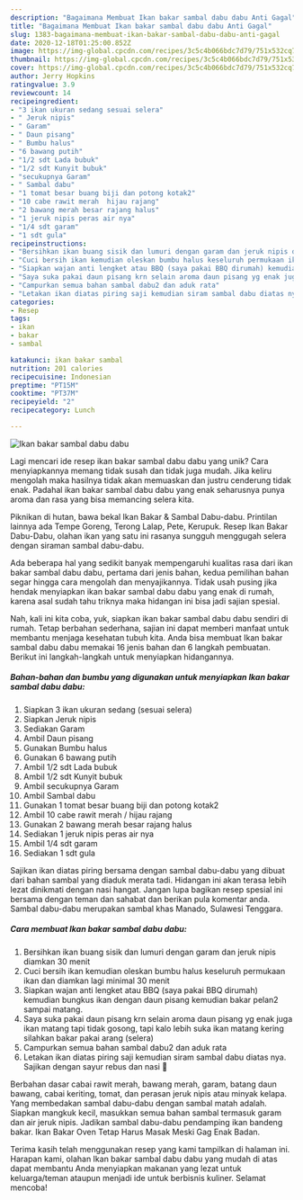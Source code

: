 ```yaml
---
description: "Bagaimana Membuat Ikan bakar sambal dabu dabu Anti Gagal"
title: "Bagaimana Membuat Ikan bakar sambal dabu dabu Anti Gagal"
slug: 1383-bagaimana-membuat-ikan-bakar-sambal-dabu-dabu-anti-gagal
date: 2020-12-18T01:25:00.852Z
image: https://img-global.cpcdn.com/recipes/3c5c4b066bdc7d79/751x532cq70/ikan-bakar-sambal-dabu-dabu-foto-resep-utama.jpg
thumbnail: https://img-global.cpcdn.com/recipes/3c5c4b066bdc7d79/751x532cq70/ikan-bakar-sambal-dabu-dabu-foto-resep-utama.jpg
cover: https://img-global.cpcdn.com/recipes/3c5c4b066bdc7d79/751x532cq70/ikan-bakar-sambal-dabu-dabu-foto-resep-utama.jpg
author: Jerry Hopkins
ratingvalue: 3.9
reviewcount: 14
recipeingredient:
- "3 ikan ukuran sedang sesuai selera"
- " Jeruk nipis"
- " Garam"
- " Daun pisang"
- " Bumbu halus"
- "6 bawang putih"
- "1/2 sdt Lada bubuk"
- "1/2 sdt Kunyit bubuk"
- "secukupnya Garam"
- " Sambal dabu"
- "1 tomat besar buang biji dan potong kotak2"
- "10 cabe rawit merah  hijau rajang"
- "2 bawang merah besar rajang halus"
- "1 jeruk nipis peras air nya"
- "1/4 sdt garam"
- "1 sdt gula"
recipeinstructions:
- "Bersihkan ikan buang sisik dan lumuri dengan garam dan jeruk nipis diamkan 30 menit"
- "Cuci bersih ikan kemudian oleskan bumbu halus keseluruh permukaan ikan dan diamkan lagi minimal 30 menit"
- "Siapkan wajan anti lengket atau BBQ (saya pakai BBQ dirumah) kemudian bungkus ikan dengan daun pisang kemudian bakar pelan2 sampai matang."
- "Saya suka pakai daun pisang krn selain aroma daun pisang yg enak juga ikan matang tapi tidak gosong, tapi kalo lebih suka ikan matang kering silahkan bakar pakai arang (selera)"
- "Campurkan semua bahan sambal dabu2 dan aduk rata"
- "Letakan ikan diatas piring saji kemudian siram sambal dabu diatas nya. Sajikan dengan sayur rebus dan nasi 🤤"
categories:
- Resep
tags:
- ikan
- bakar
- sambal

katakunci: ikan bakar sambal 
nutrition: 201 calories
recipecuisine: Indonesian
preptime: "PT15M"
cooktime: "PT37M"
recipeyield: "2"
recipecategory: Lunch

---
```



![Ikan bakar sambal dabu dabu](https://img-global.cpcdn.com/recipes/3c5c4b066bdc7d79/751x532cq70/ikan-bakar-sambal-dabu-dabu-foto-resep-utama.jpg)

Lagi mencari ide resep ikan bakar sambal dabu dabu yang unik? Cara menyiapkannya memang tidak susah dan tidak juga mudah. Jika keliru mengolah maka hasilnya tidak akan memuaskan dan justru cenderung tidak enak. Padahal ikan bakar sambal dabu dabu yang enak seharusnya punya aroma dan rasa yang bisa memancing selera kita.

Piknikan di hutan, bawa bekal Ikan Bakar &amp; Sambal Dabu-dabu. Printilan lainnya ada Tempe Goreng, Terong Lalap, Pete, Kerupuk. Resep Ikan Bakar Dabu-Dabu, olahan ikan yang satu ini rasanya sungguh menggugah selera dengan siraman sambal dabu-dabu.

Ada beberapa hal yang sedikit banyak mempengaruhi kualitas rasa dari ikan bakar sambal dabu dabu, pertama dari jenis bahan, kedua pemilihan bahan segar hingga cara mengolah dan menyajikannya. Tidak usah pusing jika hendak menyiapkan ikan bakar sambal dabu dabu yang enak di rumah, karena asal sudah tahu triknya maka hidangan ini bisa jadi sajian spesial.


Nah, kali ini kita coba, yuk, siapkan ikan bakar sambal dabu dabu sendiri di rumah. Tetap berbahan sederhana, sajian ini dapat memberi manfaat untuk membantu menjaga kesehatan tubuh kita. Anda bisa membuat Ikan bakar sambal dabu dabu memakai 16 jenis bahan dan 6 langkah pembuatan. Berikut ini langkah-langkah untuk menyiapkan hidangannya.

<!--inarticleads1-->

##### Bahan-bahan dan bumbu yang digunakan untuk menyiapkan Ikan bakar sambal dabu dabu:

1. Siapkan 3 ikan ukuran sedang (sesuai selera)
1. Siapkan  Jeruk nipis
1. Sediakan  Garam
1. Ambil  Daun pisang
1. Gunakan  Bumbu halus
1. Gunakan 6 bawang putih
1. Ambil 1/2 sdt Lada bubuk
1. Ambil 1/2 sdt Kunyit bubuk
1. Ambil secukupnya Garam
1. Ambil  Sambal dabu
1. Gunakan 1 tomat besar buang biji dan potong kotak2
1. Ambil 10 cabe rawit merah / hijau rajang
1. Gunakan 2 bawang merah besar rajang halus
1. Sediakan 1 jeruk nipis peras air nya
1. Ambil 1/4 sdt garam
1. Sediakan 1 sdt gula


Sajikan ikan diatas piring bersama dengan sambal dabu-dabu yang dibuat dari bahan sambal yang diaduk merata tadi. Hidangan ini akan terasa lebih lezat dinikmati dengan nasi hangat. Jangan lupa bagikan resep spesial ini bersama dengan teman dan sahabat dan berikan pula komentar anda. Sambal dabu-dabu merupakan sambal khas Manado, Sulawesi Tenggara. 

<!--inarticleads2-->

##### Cara membuat Ikan bakar sambal dabu dabu:

1. Bersihkan ikan buang sisik dan lumuri dengan garam dan jeruk nipis diamkan 30 menit
1. Cuci bersih ikan kemudian oleskan bumbu halus keseluruh permukaan ikan dan diamkan lagi minimal 30 menit
1. Siapkan wajan anti lengket atau BBQ (saya pakai BBQ dirumah) kemudian bungkus ikan dengan daun pisang kemudian bakar pelan2 sampai matang.
1. Saya suka pakai daun pisang krn selain aroma daun pisang yg enak juga ikan matang tapi tidak gosong, tapi kalo lebih suka ikan matang kering silahkan bakar pakai arang (selera)
1. Campurkan semua bahan sambal dabu2 dan aduk rata
1. Letakan ikan diatas piring saji kemudian siram sambal dabu diatas nya. Sajikan dengan sayur rebus dan nasi 🤤


Berbahan dasar cabai rawit merah, bawang merah, garam, batang daun bawang, cabai keriting, tomat, dan perasan jeruk nipis atau minyak kelapa. Yang membedakan sambal dabu-dabu dengan sambal matah adalah. Siapkan mangkuk kecil, masukkan semua bahan sambal termasuk garam dan air jeruk nipis. Jadikan sambal dabu-dabu pendamping ikan bandeng bakar. Ikan Bakar Oven Tetap Harus Masak Meski Gag Enak Badan. 

Terima kasih telah menggunakan resep yang kami tampilkan di halaman ini. Harapan kami, olahan Ikan bakar sambal dabu dabu yang mudah di atas dapat membantu Anda menyiapkan makanan yang lezat untuk keluarga/teman ataupun menjadi ide untuk berbisnis kuliner. Selamat mencoba!
